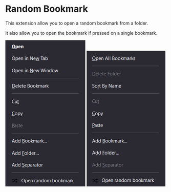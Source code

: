 # Random Bookmark

This extension allow you to open a random bookmark from a folder.

It also allow you to open the bookmark if pressed on a single bookmark.

![Bookmark context menu](/img/bookmark_context_menu.png "Context menu option on right click bookmark.")
![Bookmark folder context menu](/img/bookmark_folder_context_menu.png "Context menu option on right click bookmark folder.")